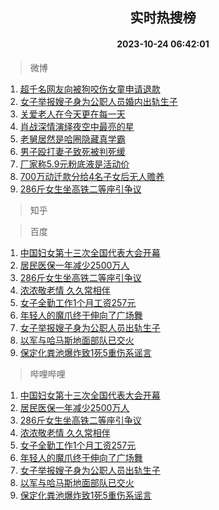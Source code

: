 <div align="center"><h2>实时热搜榜</h2><h4>2023-10-24 06:42:01</h4></div>

> 微博  

1. [超千名网友向被狗咬伤女童申请退款](https://s.weibo.com/weibo?q=%23%E8%B6%85%E5%8D%83%E5%90%8D%E7%BD%91%E5%8F%8B%E5%90%91%E8%A2%AB%E7%8B%97%E5%92%AC%E4%BC%A4%E5%A5%B3%E7%AB%A5%E7%94%B3%E8%AF%B7%E9%80%80%E6%AC%BE%23&t=31&band_rank=1&Refer=top)<br />
2. [女子举报嫂子身为公职人员婚内出轨生子](https://s.weibo.com/weibo?q=%23%E5%A5%B3%E5%AD%90%E4%B8%BE%E6%8A%A5%E5%AB%82%E5%AD%90%E8%BA%AB%E4%B8%BA%E5%85%AC%E8%81%8C%E4%BA%BA%E5%91%98%E5%A9%9A%E5%86%85%E5%87%BA%E8%BD%A8%E7%94%9F%E5%AD%90%23&t=31&band_rank=2&Refer=top)<br />
3. [关爱老人在今天更在每一天](https://s.weibo.com/weibo?q=%23%E5%85%B3%E7%88%B1%E8%80%81%E4%BA%BA%E5%9C%A8%E4%BB%8A%E5%A4%A9%E6%9B%B4%E5%9C%A8%E6%AF%8F%E4%B8%80%E5%A4%A9%23&t=31&band_rank=3&Refer=top)<br />
4. [肖战深情演绎夜空中最亮的星](https://s.weibo.com/weibo?q=%23%E8%82%96%E6%88%98%E6%B7%B1%E6%83%85%E6%BC%94%E7%BB%8E%E5%A4%9C%E7%A9%BA%E4%B8%AD%E6%9C%80%E4%BA%AE%E7%9A%84%E6%98%9F%23&t=31&band_rank=4&Refer=top)<br />
5. [老舅居然是哈圈隐藏真学霸](https://s.weibo.com/weibo?q=%23%E8%80%81%E8%88%85%E5%B1%85%E7%84%B6%E6%98%AF%E5%93%88%E5%9C%88%E9%9A%90%E8%97%8F%E7%9C%9F%E5%AD%A6%E9%9C%B8%23&t=31&band_rank=5&Refer=top)<br />
6. [男子殴打妻子致死被判死缓](https://s.weibo.com/weibo?q=%23%E7%94%B7%E5%AD%90%E6%AE%B4%E6%89%93%E5%A6%BB%E5%AD%90%E8%87%B4%E6%AD%BB%E8%A2%AB%E5%88%A4%E6%AD%BB%E7%BC%93%23&t=31&band_rank=6&Refer=top)<br />
7. [厂家称5.9元粉底液是活动价](https://s.weibo.com/weibo?q=%23%E5%8E%82%E5%AE%B6%E7%A7%B05.9%E5%85%83%E7%B2%89%E5%BA%95%E6%B6%B2%E6%98%AF%E6%B4%BB%E5%8A%A8%E4%BB%B7%23&t=31&band_rank=7&Refer=top)<br />
8. [700万动迁款分给4名子女后无人赡养](https://s.weibo.com/weibo?q=%23700%E4%B8%87%E5%8A%A8%E8%BF%81%E6%AC%BE%E5%88%86%E7%BB%994%E5%90%8D%E5%AD%90%E5%A5%B3%E5%90%8E%E6%97%A0%E4%BA%BA%E8%B5%A1%E5%85%BB%23&t=31&band_rank=8&Refer=top)<br />
9. [286斤女生坐高铁二等座引争议](https://s.weibo.com/weibo?q=%23286%E6%96%A4%E5%A5%B3%E7%94%9F%E5%9D%90%E9%AB%98%E9%93%81%E4%BA%8C%E7%AD%89%E5%BA%A7%E5%BC%95%E4%BA%89%E8%AE%AE%23&t=31&band_rank=9&Refer=top)<br />

> 知乎  


> 百度  

1. [中国妇女第十三次全国代表大会开幕](https://www.baidu.com/s?wd=%E4%B8%AD%E5%9B%BD%E5%A6%87%E5%A5%B3%E7%AC%AC%E5%8D%81%E4%B8%89%E6%AC%A1%E5%85%A8%E5%9B%BD%E4%BB%A3%E8%A1%A8%E5%A4%A7%E4%BC%9A%E5%BC%80%E5%B9%95&sa=fyb_news&rsv_dl=fyb_news)<br />
2. [居民医保一年减少2500万人](https://www.baidu.com/s?wd=%E5%B1%85%E6%B0%91%E5%8C%BB%E4%BF%9D%E4%B8%80%E5%B9%B4%E5%87%8F%E5%B0%912500%E4%B8%87%E4%BA%BA&sa=fyb_news&rsv_dl=fyb_news)<br />
3. [286斤女生坐高铁二等座引争议](https://www.baidu.com/s?wd=286%E6%96%A4%E5%A5%B3%E7%94%9F%E5%9D%90%E9%AB%98%E9%93%81%E4%BA%8C%E7%AD%89%E5%BA%A7%E5%BC%95%E4%BA%89%E8%AE%AE&sa=fyb_news&rsv_dl=fyb_news)<br />
4. [浓浓敬老情 久久常相伴](https://www.baidu.com/s?wd=%E6%B5%93%E6%B5%93%E6%95%AC%E8%80%81%E6%83%85+%E4%B9%85%E4%B9%85%E5%B8%B8%E7%9B%B8%E4%BC%B4&sa=fyb_news&rsv_dl=fyb_news)<br />
5. [女子全勤工作1个月工资257元](https://www.baidu.com/s?wd=%E5%A5%B3%E5%AD%90%E5%85%A8%E5%8B%A4%E5%B7%A5%E4%BD%9C1%E4%B8%AA%E6%9C%88%E5%B7%A5%E8%B5%84257%E5%85%83&sa=fyb_news&rsv_dl=fyb_news)<br />
6. [年轻人的魔爪终于伸向了广场舞](https://www.baidu.com/s?wd=%E5%B9%B4%E8%BD%BB%E4%BA%BA%E7%9A%84%E9%AD%94%E7%88%AA%E7%BB%88%E4%BA%8E%E4%BC%B8%E5%90%91%E4%BA%86%E5%B9%BF%E5%9C%BA%E8%88%9E&sa=fyb_news&rsv_dl=fyb_news)<br />
7. [女子举报嫂子身为公职人员出轨生子](https://www.baidu.com/s?wd=%E5%A5%B3%E5%AD%90%E4%B8%BE%E6%8A%A5%E5%AB%82%E5%AD%90%E8%BA%AB%E4%B8%BA%E5%85%AC%E8%81%8C%E4%BA%BA%E5%91%98%E5%87%BA%E8%BD%A8%E7%94%9F%E5%AD%90&sa=fyb_news&rsv_dl=fyb_news)<br />
8. [以军与哈马斯地面部队已交火](https://www.baidu.com/s?wd=%E4%BB%A5%E5%86%9B%E4%B8%8E%E5%93%88%E9%A9%AC%E6%96%AF%E5%9C%B0%E9%9D%A2%E9%83%A8%E9%98%9F%E5%B7%B2%E4%BA%A4%E7%81%AB&sa=fyb_news&rsv_dl=fyb_news)<br />
9. [保定化粪池爆炸致1死5重伤系谣言](https://www.baidu.com/s?wd=%E4%BF%9D%E5%AE%9A%E5%8C%96%E7%B2%AA%E6%B1%A0%E7%88%86%E7%82%B8%E8%87%B41%E6%AD%BB5%E9%87%8D%E4%BC%A4%E7%B3%BB%E8%B0%A3%E8%A8%80&sa=fyb_news&rsv_dl=fyb_news)<br />

> 哔哩哔哩  

1. [中国妇女第十三次全国代表大会开幕](https://www.baidu.com/s?wd=%E4%B8%AD%E5%9B%BD%E5%A6%87%E5%A5%B3%E7%AC%AC%E5%8D%81%E4%B8%89%E6%AC%A1%E5%85%A8%E5%9B%BD%E4%BB%A3%E8%A1%A8%E5%A4%A7%E4%BC%9A%E5%BC%80%E5%B9%95&sa=fyb_news&rsv_dl=fyb_news)<br />
2. [居民医保一年减少2500万人](https://www.baidu.com/s?wd=%E5%B1%85%E6%B0%91%E5%8C%BB%E4%BF%9D%E4%B8%80%E5%B9%B4%E5%87%8F%E5%B0%912500%E4%B8%87%E4%BA%BA&sa=fyb_news&rsv_dl=fyb_news)<br />
3. [286斤女生坐高铁二等座引争议](https://www.baidu.com/s?wd=286%E6%96%A4%E5%A5%B3%E7%94%9F%E5%9D%90%E9%AB%98%E9%93%81%E4%BA%8C%E7%AD%89%E5%BA%A7%E5%BC%95%E4%BA%89%E8%AE%AE&sa=fyb_news&rsv_dl=fyb_news)<br />
4. [浓浓敬老情 久久常相伴](https://www.baidu.com/s?wd=%E6%B5%93%E6%B5%93%E6%95%AC%E8%80%81%E6%83%85+%E4%B9%85%E4%B9%85%E5%B8%B8%E7%9B%B8%E4%BC%B4&sa=fyb_news&rsv_dl=fyb_news)<br />
5. [女子全勤工作1个月工资257元](https://www.baidu.com/s?wd=%E5%A5%B3%E5%AD%90%E5%85%A8%E5%8B%A4%E5%B7%A5%E4%BD%9C1%E4%B8%AA%E6%9C%88%E5%B7%A5%E8%B5%84257%E5%85%83&sa=fyb_news&rsv_dl=fyb_news)<br />
6. [年轻人的魔爪终于伸向了广场舞](https://www.baidu.com/s?wd=%E5%B9%B4%E8%BD%BB%E4%BA%BA%E7%9A%84%E9%AD%94%E7%88%AA%E7%BB%88%E4%BA%8E%E4%BC%B8%E5%90%91%E4%BA%86%E5%B9%BF%E5%9C%BA%E8%88%9E&sa=fyb_news&rsv_dl=fyb_news)<br />
7. [女子举报嫂子身为公职人员出轨生子](https://www.baidu.com/s?wd=%E5%A5%B3%E5%AD%90%E4%B8%BE%E6%8A%A5%E5%AB%82%E5%AD%90%E8%BA%AB%E4%B8%BA%E5%85%AC%E8%81%8C%E4%BA%BA%E5%91%98%E5%87%BA%E8%BD%A8%E7%94%9F%E5%AD%90&sa=fyb_news&rsv_dl=fyb_news)<br />
8. [以军与哈马斯地面部队已交火](https://www.baidu.com/s?wd=%E4%BB%A5%E5%86%9B%E4%B8%8E%E5%93%88%E9%A9%AC%E6%96%AF%E5%9C%B0%E9%9D%A2%E9%83%A8%E9%98%9F%E5%B7%B2%E4%BA%A4%E7%81%AB&sa=fyb_news&rsv_dl=fyb_news)<br />
9. [保定化粪池爆炸致1死5重伤系谣言](https://www.baidu.com/s?wd=%E4%BF%9D%E5%AE%9A%E5%8C%96%E7%B2%AA%E6%B1%A0%E7%88%86%E7%82%B8%E8%87%B41%E6%AD%BB5%E9%87%8D%E4%BC%A4%E7%B3%BB%E8%B0%A3%E8%A8%80&sa=fyb_news&rsv_dl=fyb_news)<br />
